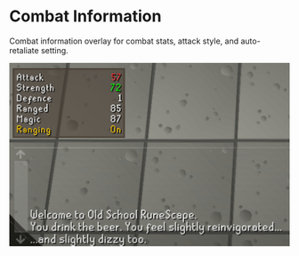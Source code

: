 # Combat Information
Combat information overlay for combat stats, attack style, and auto-retaliate setting.

![](Example.png)
